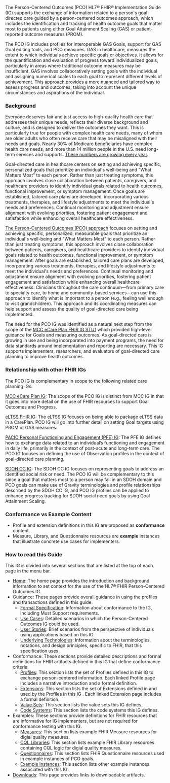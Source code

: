The Person-Centered Outcomes (PCO) HL7® FHIR® Implementation Guide (IG) supports the exchange of information related to a person's goal-directed care guided by a person-centered outcomes approach, which includes the identification and tracking of health outcome goals that matter most to patients using either Goal Attainment Scaling (GAS) or patient-reported outcome measures (PROM).

The PCO IG includes profiles for interoperable GAS Goals, support for GAS Goal editing tools, and PCO measures. GAS in healthcare, measures the extent to which individuals achieve specific goals or objectives. It allows for the quantification and evaluation of progress toward individualized goals, particularly in areas where traditional outcome measures may be insufficient. GAS involves collaboratively setting goals with the individual and assigning numerical scales to each goal to represent different levels of achievement. This approach provides a more nuanced and tailored way to assess progress and outcomes, taking into account the unique circumstances and aspirations of the individual. 

### Background

Everyone deserves fair and just access to high-quality health care that addresses their unique needs, reflects their diverse background and culture, and is designed to deliver the outcomes they want. This is particularly true for people with complex health care needs, many of whom are older adults who often receive care that may be misaligned with their needs and goals. Nearly 30% of Medicare beneficiaries have complex health care needs, and more than 14 million people in the U.S. need long-term services and supports. [These numbers are growing every year](https://www.aarp.org/content/dam/aarp/ppi/2019/08/long-term-services-and-supports.doi.10.26419-2Fppi.00079.001.pdf).

Goal-directed care in healthcare centers on setting and achieving specific, personalized goals that prioritize an individual's well-being and "What Matters Most" to each person. Rather than just treating symptoms, this approach involves close collaboration between patients, caregivers, and healthcare providers to identify individual goals related to health outcomes, functional improvement, or symptom management. Once goals are established, tailored care plans are developed, incorporating various treatments, therapies, and lifestyle adjustments to meet the individual's needs and preferences. Continual monitoring and adjustment ensure alignment with evolving priorities, fostering patient engagement and satisfaction while enhancing overall healthcare effectiveness.

[The Person-Centered Outcomes (PCO) approach](https://www.ncqa.org/wp-content/uploads/NCQA-Person-Centered-Outcomes-Approach-Toolkit_2024.pdf) focuses on setting and achieving specific, personalized, measurable goals that prioritize an individual's well-being and "What Matters Most" to each person. Rather than just treating symptoms, this approach involves close collaboration between patients, caregivers, and healthcare providers to identify individual goals related to health outcomes, functional improvement, or symptom management. After goals are established, tailored care plans are developed, incorporating various treatments, therapies, and lifestyle adjustments to meet the individual's needs and preferences. Continual monitoring and adjustment ensure alignment with evolving priorities, fostering patient engagement and satisfaction while enhancing overall healthcare effectiveness. Clinicians throughout the care continuum—from primary care to specialty care, to home and community-based services—can use this approach to identify what is important to a person (e.g., feeling well enough to visit grandchildren). This approach and its coordinating measures can help support and assess the quality of goal-directed care being implemented. 

The need for the PCO IG was identified as a natural next step from the scope of the [MCC eCare Plan FHIR IG STU1](http://hl7.org/fhir/us/mcc/ImplementationGuide/hl7.fhir.us.mcc) which provided high-level guidance for Goals and measuring outcomes. As goal-directed care is growing in use and being incorporated into payment programs, the need for data standards around implementation and reporting are necessary. This IG supports implementers, researchers, and evaluators of goal-directed care planning to improve health outcomes.

### Relationship with other FHIR IGs

The PCO IG is complementary in scope to the following related care planning IGs:

[MCC eCare Plan IG](http://hl7.org/fhir/us/mcc/ImplementationGuide/hl7.fhir.us.mcc): The scope of the PCO IG is distinct from MCC IG in that it goes into more detail on the use of FHIR resources to support Goal Outcomes and Progress.

[eLTSS FHIR IG](http://hl7.org/fhir/us/eltss/ImplementationGuide/hl7.fhir.us.eltss): The eLTSS IG focuses on being able to package eLTSS data in a CarePlan. PCO IG will go into further detail on setting Goal targets using PROM or GAS measures. 

[PACIO Personal Functioning and Engagement (PFE) IG](https://build.fhir.org/ig/HL7/fhir-pacio-pfe/): The PFE IG defines how to exchange data related to an individual’s functioning and engagement in daily life, primarily in the context of post-acute and long-term care. The PCO IG focuses on defining the use of Observation profiles in the context of goal-directed care planning.

[SDOH CC IG](https://hl7.org/fhir/us/sdoh-clinicalcare/STU2.2/): The SDOH CC IG focuses on representing goals to address an identified social risk or need. The PCO IG will be complementary to this since a goal that matters most to a person may fall in an SDOH domain and PCO goals can make use of Gravity terminologies and profile relationships described by the SDOH CC IG, and PCO IG profiles can be applied to enhance progress tracking for SDOH social need goals by using Goal Attainment Scaling.

### Conformance vs Example Content

* Profile and extension definitions in this IG are proposed as **conformance** content.
* Measure, Library, and Questionnaire resources are **example** instances that illustrate concrete use cases for implementers.

### How to read this Guide

This IG is divided into several sections that are listed at the top of each page in the menu bar.
- [Home](index.html): The home page provides the introduction and background information to set context for the use of the HL7® FHIR Person-Centered Outcomes IG.
- Guidance: These pages provide overall guidance in using the profiles and transactions defined in this guide.
    - [Formal Specification](formal_specification.html): Information about conformance to the IG, including Must Support requirements.
    - [Use Cases](use_cases.html): Detailed scenarios in which the Person-Centered Outcomes IG could be used.
    - [User Stories](user_stories.html): Brief scenarios from the perspective of individuals using applications based on this IG.
    - [Underlying Technologies](underlying_technologies.html): Information about the terminologies, notations, and design principles, specific to FHIR, that this specification uses.
- Conformance: These sections provide detailed descriptions and formal definitions for FHIR artifacts defined in this IG that define conformance criteria.
    <!-- - [Capability Statement](CapabilityStatement-pco-cap.html): This artifact defines the specific capabilities that different types of systems are expected to have in order to comply with this IG. Systems conforming to this IG are expected to declare conformance with this capability statement. -->
    - [Profiles](artifacts.html#structures-resource-profiles): This section lists the set of Profiles defined in this IG to exchange person-centered information. Each linked Profile page includes a narrative introduction and a formal definition.
    - [Extensions](artifacts.html#structures-extension-definitions): This section lists the set of Extensions defined in and used by the Profiles in this IG . Each linked Extension page includes a formal definition.
    - [Value Sets](artifacts.html#terminology-value-sets): This section lists the value sets this IG defines.
    - [Code Systems](artifacts.html#terminology-code-systems): This section lists the code systems this IG defines.
- Examples: These sections provide definitions for FHIR resources that are informative for IG implementers, but are not required for conformance testing with this IG.
    - [Measures](artifacts.html#knowledge-artifacts-measure): This section lists example FHIR Measure resources for digial quality measures.
    - [CQL Libraries](artifacts.html#knowledge-artifacts-libraries): This section lists example FHIR Library resources containing CQL logic for digial quality measures.
    - [Questionnaires](artifacts.html#structures-questionnaires): This section lists FHIR Questionnaire resources used in example instances of PCO goals.
    - [Example Instances](artifacts.html#example-example-instances): This section lists other example instances associated with this IG.
- [Downloads](downloads.html): This page provides links to downloadable artifacts.
